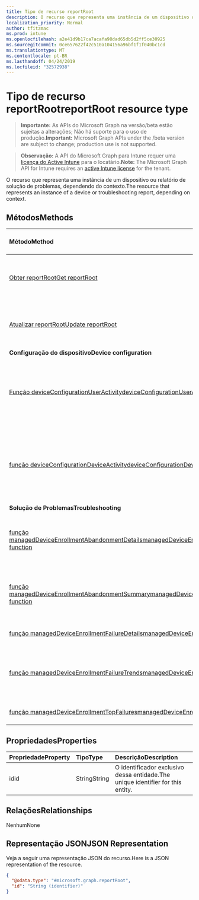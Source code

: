 ```yaml
---
title: Tipo de recurso reportRoot
description: O recurso que representa uma instância de um dispositivo ou relatório de solução de problemas, dependendo do contexto.
localization_priority: Normal
author: tfitzmac
ms.prod: intune
ms.openlocfilehash: a2e41d9b17ca7acafa98dad65db5d2ff5ce30925
ms.sourcegitcommit: 0ce657622f42c510a104156a96bf1f1f040bc1cd
ms.translationtype: MT
ms.contentlocale: pt-BR
ms.lasthandoff: 04/24/2019
ms.locfileid: "32572938"
---
```

# <a name="reportroot-resource-type"></a><span data-ttu-id="4014b-103">Tipo de recurso reportRoot</span><span class="sxs-lookup"><span data-stu-id="4014b-103">reportRoot resource type</span></span>

> <span data-ttu-id="4014b-104">**Importante:** As APIs do Microsoft Graph na versão/beta estão sujeitas a alterações; Não há suporte para o uso de produção.</span><span class="sxs-lookup"><span data-stu-id="4014b-104">**Important:** Microsoft Graph APIs under the /beta version are subject to change; production use is not supported.</span></span>

> <span data-ttu-id="4014b-105">**Observação:** A API do Microsoft Graph para Intune requer uma [licença do Active Intune](https://go.microsoft.com/fwlink/?linkid=839381) para o locatário.</span><span class="sxs-lookup"><span data-stu-id="4014b-105">**Note:** The Microsoft Graph API for Intune requires an [active Intune license](https://go.microsoft.com/fwlink/?linkid=839381) for the tenant.</span></span>

<span data-ttu-id="4014b-106">O recurso que representa uma instância de um dispositivo ou relatório de solução de problemas, dependendo do contexto.</span><span class="sxs-lookup"><span data-stu-id="4014b-106">The resource that represents an instance of a device or troubleshooting report, depending on context.</span></span>

## <a name="methods"></a><span data-ttu-id="4014b-107">Métodos</span><span class="sxs-lookup"><span data-stu-id="4014b-107">Methods</span></span>
|<span data-ttu-id="4014b-108">Método</span><span class="sxs-lookup"><span data-stu-id="4014b-108">Method</span></span>|<span data-ttu-id="4014b-109">Tipo de retorno</span><span class="sxs-lookup"><span data-stu-id="4014b-109">Return Type</span></span>|<span data-ttu-id="4014b-110">Descrição</span><span class="sxs-lookup"><span data-stu-id="4014b-110">Description</span></span>|
|:---|:---|:---|
|[<span data-ttu-id="4014b-111">Obter reportRoot</span><span class="sxs-lookup"><span data-stu-id="4014b-111">Get reportRoot</span></span>](../api/intune-shared-reportroot-get.md)|<span data-ttu-id="4014b-112">Ler propriedades e relações de objetos de [reportRoot](../resources/intune-shared-reportroot.md).</span><span class="sxs-lookup"><span data-stu-id="4014b-112">Read properties and relationships of the [reportRoot](../resources/intune-shared-reportroot.md) object.</span></span>|
|[<span data-ttu-id="4014b-113">Atualizar reportRoot</span><span class="sxs-lookup"><span data-stu-id="4014b-113">Update reportRoot</span></span>](../api/intune-shared-reportroot-update.md)|<span data-ttu-id="4014b-114">Atualizar as propriedades de um objeto [reportRoot](../resources/intune-shared-reportroot.md).</span><span class="sxs-lookup"><span data-stu-id="4014b-114">Update the properties of a [reportRoot](../resources/intune-shared-reportroot.md) object.</span></span>|
|<span data-ttu-id="4014b-115">**Configuração do dispositivo**</span><span class="sxs-lookup"><span data-stu-id="4014b-115">**Device configuration**</span></span>|
|[<span data-ttu-id="4014b-116">Função deviceConfigurationUserActivity</span><span class="sxs-lookup"><span data-stu-id="4014b-116">deviceConfigurationUserActivity function</span></span>](../api/intune-shared-reportroot-deviceconfigurationuseractivity.md)|<span data-ttu-id="4014b-117">Metadados para o Relatório de atividades do usuário de configuração do dispositivo</span><span class="sxs-lookup"><span data-stu-id="4014b-117">Metadata for the device configuration user activity report</span></span>|
|[<span data-ttu-id="4014b-118">função deviceConfigurationDeviceActivity</span><span class="sxs-lookup"><span data-stu-id="4014b-118">deviceConfigurationDeviceActivity function</span></span>](../api/intune-shared-reportroot-deviceconfigurationdeviceactivity.md)|<span data-ttu-id="4014b-119">Metadados para o relatório de atividade do dispositivo de configuração do dispositivo</span><span class="sxs-lookup"><span data-stu-id="4014b-119">Metadata for the device configuration device activity report</span></span>|
|<span data-ttu-id="4014b-120">**Solução de Problemas**</span><span class="sxs-lookup"><span data-stu-id="4014b-120">**Troubleshooting**</span></span>|
|[<span data-ttu-id="4014b-121">função managedDeviceEnrollmentAbandonmentDetails</span><span class="sxs-lookup"><span data-stu-id="4014b-121">managedDeviceEnrollmentAbandonmentDetails function</span></span>](../api/intune-shared-reportroot-manageddeviceenrollmentabandonmentdetails.md)|[<span data-ttu-id="4014b-122">relatório</span><span class="sxs-lookup"><span data-stu-id="4014b-122">report</span></span>](../resources/intune-shared-report.md)|<span data-ttu-id="4014b-123">Metadados para o relatório de detalhes de abandono de registro</span><span class="sxs-lookup"><span data-stu-id="4014b-123">Metadata for Enrollment abandonment details report</span></span>|
|[<span data-ttu-id="4014b-124">função managedDeviceEnrollmentAbandonmentSummary</span><span class="sxs-lookup"><span data-stu-id="4014b-124">managedDeviceEnrollmentAbandonmentSummary function</span></span>](../api/intune-shared-reportroot-manageddeviceenrollmentabandonmentsummary.md)|[<span data-ttu-id="4014b-125">relatório</span><span class="sxs-lookup"><span data-stu-id="4014b-125">report</span></span>](../resources/intune-shared-report.md)|<span data-ttu-id="4014b-126">Metadados para o relatório de Resumo de abandono de registro</span><span class="sxs-lookup"><span data-stu-id="4014b-126">Metadata for Enrollment abandonment summary report</span></span>|
|[<span data-ttu-id="4014b-127">função managedDeviceEnrollmentFailureDetails</span><span class="sxs-lookup"><span data-stu-id="4014b-127">managedDeviceEnrollmentFailureDetails function</span></span>](../api/intune-shared-reportroot-manageddeviceenrollmentfailuredetails.md)|<span data-ttu-id="4014b-128">Ainda não documentado</span><span class="sxs-lookup"><span data-stu-id="4014b-128">Not yet documented</span></span>|
|[<span data-ttu-id="4014b-129">função managedDeviceEnrollmentFailureTrends</span><span class="sxs-lookup"><span data-stu-id="4014b-129">managedDeviceEnrollmentFailureTrends function</span></span>](../api/intune-shared-reportroot-manageddeviceenrollmentfailuretrends.md)|<span data-ttu-id="4014b-130">Metadados para o relatório de tendências de falha de inscrição</span><span class="sxs-lookup"><span data-stu-id="4014b-130">Metadata for the enrollment failure trends report</span></span>|
|[<span data-ttu-id="4014b-131">função managedDeviceEnrollmentTopFailures</span><span class="sxs-lookup"><span data-stu-id="4014b-131">managedDeviceEnrollmentTopFailures function</span></span>](../api/intune-shared-reportroot-manageddeviceenrollmenttopfailures.md)|<span data-ttu-id="4014b-132">Ainda não documentado</span><span class="sxs-lookup"><span data-stu-id="4014b-132">Not yet documented</span></span>|

## <a name="properties"></a><span data-ttu-id="4014b-133">Propriedades</span><span class="sxs-lookup"><span data-stu-id="4014b-133">Properties</span></span>
|<span data-ttu-id="4014b-134">Propriedade</span><span class="sxs-lookup"><span data-stu-id="4014b-134">Property</span></span>|<span data-ttu-id="4014b-135">Tipo</span><span class="sxs-lookup"><span data-stu-id="4014b-135">Type</span></span>|<span data-ttu-id="4014b-136">Descrição</span><span class="sxs-lookup"><span data-stu-id="4014b-136">Description</span></span>|
|:---|:---|:---|
|<span data-ttu-id="4014b-137">id</span><span class="sxs-lookup"><span data-stu-id="4014b-137">id</span></span>|<span data-ttu-id="4014b-138">String</span><span class="sxs-lookup"><span data-stu-id="4014b-138">String</span></span>|<span data-ttu-id="4014b-139">O identificador exclusivo dessa entidade.</span><span class="sxs-lookup"><span data-stu-id="4014b-139">The unique identifier for this entity.</span></span>|

## <a name="relationships"></a><span data-ttu-id="4014b-140">Relações</span><span class="sxs-lookup"><span data-stu-id="4014b-140">Relationships</span></span>
<span data-ttu-id="4014b-141">Nenhum</span><span class="sxs-lookup"><span data-stu-id="4014b-141">None</span></span>

## <a name="json-representation"></a><span data-ttu-id="4014b-142">Representação JSON</span><span class="sxs-lookup"><span data-stu-id="4014b-142">JSON Representation</span></span>
<span data-ttu-id="4014b-143">Veja a seguir uma representação JSON do recurso.</span><span class="sxs-lookup"><span data-stu-id="4014b-143">Here is a JSON representation of the resource.</span></span>
<!-- {
  "blockType": "resource",
  "keyProperty": "id",
  "@odata.type": "microsoft.graph.reportRoot"
}
-->
``` json
{
  "@odata.type": "#microsoft.graph.reportRoot",
  "id": "String (identifier)"
}
```



